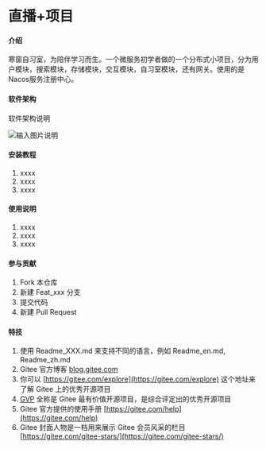 # 直播+项目

#### 介绍
寒窗自习室，为陪伴学习而生。一个微服务初学者做的一个分布式小项目，分为用户模块，搜索模块，存储模块，交互模块，自习室模块，还有网关。使用的是Nacos服务注册中心。

#### 软件架构
软件架构说明


![输入图片说明](https://foruda.gitee.com/images/1679188000138588381/ebdfe389_9150403.png "自习室后端结构.png")
#### 安装教程

1.  xxxx
2.  xxxx
3.  xxxx

#### 使用说明

1.  xxxx
2.  xxxx
3.  xxxx

#### 参与贡献

1.  Fork 本仓库
2.  新建 Feat_xxx 分支
3.  提交代码
4.  新建 Pull Request


#### 特技

1.  使用 Readme\_XXX.md 来支持不同的语言，例如 Readme\_en.md, Readme\_zh.md
2.  Gitee 官方博客 [blog.gitee.com](https://blog.gitee.com)
3.  你可以 [https://gitee.com/explore](https://gitee.com/explore) 这个地址来了解 Gitee 上的优秀开源项目
4.  [GVP](https://gitee.com/gvp) 全称是 Gitee 最有价值开源项目，是综合评定出的优秀开源项目
5.  Gitee 官方提供的使用手册 [https://gitee.com/help](https://gitee.com/help)
6.  Gitee 封面人物是一档用来展示 Gitee 会员风采的栏目 [https://gitee.com/gitee-stars/](https://gitee.com/gitee-stars/)
